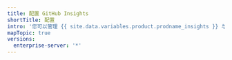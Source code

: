 ```yaml
---
title: 配置 GitHub Insights
shortTitle: 配置
intro: '您可以管理 {{ site.data.variables.product.prodname_insights }} 与 {{ site.data.variables.product.prodname_enterprise }} 之间的连接，并管理 {{ site.data.variables.product.prodname_insights }} 用户的权限。'
mapTopic: true
versions:
  enterprise-server: '*'
---
```



